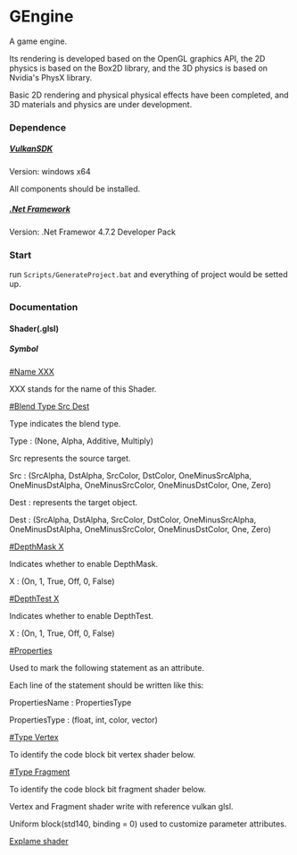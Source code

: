 # GEngine

A game engine.

Its rendering is developed based on the OpenGL graphics API, the 2D physics is based on the Box2D library, and the 3D physics is based on Nvidia's PhysX library.

Basic 2D rendering and physical physical effects have been completed, and 3D materials and physics are under development.

### Dependence
##### [VulkanSDK](https://www.lunarg.com/vulkan-sdk/)
Version: windows x64 

All components should be installed.
##### [.Net Framework](https://dotnet.microsoft.com/zh-cn/download/visual-studio-sdks?cid=getdotnetsdk)
Version: .Net Framewor 4.7.2 Developer Pack

### Start
run ```Scripts/GenerateProject.bat``` and everything of project would be setted up.

### Documentation
#### Shader(.glsl)
##### Symbol
[#Name XXX]()

XXX stands for the name of this Shader.

[#Blend Type Src Dest]()

Type indicates the blend type.

Type : (None, Alpha, Additive, Multiply)

Src represents the source target.

Src : (SrcAlpha, DstAlpha, SrcColor, DstColor, OneMinusSrcAlpha, OneMinusDstAlpha, OneMinusSrcColor, OneMinusDstColor, One, Zero)

Dest : represents the target object.

Dest : (SrcAlpha, DstAlpha, SrcColor, DstColor, OneMinusSrcAlpha, OneMinusDstAlpha, OneMinusSrcColor, OneMinusDstColor, One, Zero)

[#DepthMask X]()

Indicates whether to enable DepthMask.

X : (On, 1, True, Off, 0, False)

[#DepthTest X]()

Indicates whether to enable DepthTest.

X : (On, 1, True, Off, 0, False)

[#Properties]()

Used to mark the following statement as an attribute.

Each line of the statement should be written like this:

PropertiesName : PropertiesType

PropertiesType : (float, int, color, vector)

[#Type Vertex]()

To identify the code block bit vertex shader below.

[#Type Fragment]()

To identify the code block bit fragment shader below.



Vertex and Fragment shader write with reference vulkan glsl.

Uniform block(std140, binding = 0) used to customize parameter attributes.

[Explame shader](GEngine\Example\Shader\ExampleShader.glsl)
